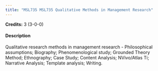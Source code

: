 ```yaml
---
title: "MSL735 MSL735 Qualitative Methods in Management Research"
---
```

**Credits:** 3 (3-0-0)

#### Description
Qualitative research methods in management research - Philosophical assumptions; Biography; Phenomenological study; Grounded Theory Method; Ethnography; Case Study; Content Analysis; NVivo/Atlas Ti; Narrative Analysis; Template analysis; Writing.